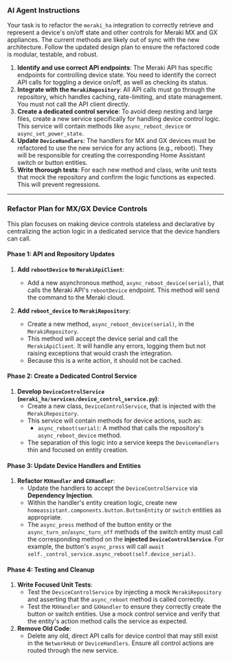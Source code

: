 ### AI Agent Instructions

Your task is to refactor the `meraki_ha` integration to correctly retrieve and represent a device's on/off state and other controls for Meraki MX and GX appliances. The current methods are likely out of sync with the new architecture. Follow the updated design plan to ensure the refactored code is modular, testable, and robust.

1.  **Identify and use correct API endpoints**: The Meraki API has specific endpoints for controlling device state. You need to identify the correct API calls for toggling a device on/off, as well as checking its status.
2.  **Integrate with the `MerakiRepository`**: All API calls must go through the repository, which handles caching, rate-limiting, and state management. You must not call the API client directly.
3.  **Create a dedicated control service**: To avoid deep nesting and large files, create a new service specifically for handling device control logic. This service will contain methods like `async_reboot_device` or `async_set_power_state`.
4.  **Update `DeviceHandlers`**: The handlers for MX and GX devices must be refactored to use the new service for any actions (e.g., reboot). They will be responsible for creating the corresponding Home Assistant switch or button entities.
5.  **Write thorough tests**: For each new method and class, write unit tests that mock the repository and confirm the logic functions as expected. This will prevent regressions.

---

### Refactor Plan for MX/GX Device Controls

This plan focuses on making device controls stateless and declarative by centralizing the action logic in a dedicated service that the device handlers can call.

#### Phase 1: API and Repository Updates

1.  **Add `rebootDevice` to `MerakiApiClient`**:
    * Add a new asynchronous method, `async_reboot_device(serial)`, that calls the Meraki API's `rebootDevice` endpoint. This method will send the command to the Meraki cloud.

2.  **Add `reboot_device` to `MerakiRepository`**:
    * Create a new method, `async_reboot_device(serial)`, in the `MerakiRepository`.
    * This method will accept the device serial and call the `MerakiApiClient`. It will handle any errors, logging them but not raising exceptions that would crash the integration.
    * Because this is a write action, it should not be cached.

#### Phase 2: Create a Dedicated Control Service

1.  **Develop `DeviceControlService` (`meraki_ha/services/device_control_service.py`)**:
    * Create a new class, `DeviceControlService`, that is injected with the `MerakiRepository`.
    * This service will contain methods for device actions, such as:
        * `async_reboot(serial)`: A method that calls the repository's `async_reboot_device` method.
    * The separation of this logic into a service keeps the `DeviceHandlers` thin and focused on entity creation.

#### Phase 3: Update Device Handlers and Entities

1.  **Refactor `MXHandler` and `GXHandler`**:
    * Update the handlers to accept the `DeviceControlService` via **Dependency Injection**.
    * Within the handler's entity creation logic, create new `homeassistant.components.button.ButtonEntity` or `switch` entities as appropriate.
    * The `async_press` method of the button entity or the `async_turn_on`/`async_turn_off` methods of the switch entity must call the corresponding method on the **injected `DeviceControlService`**. For example, the button's `async_press` will call `await self._control_service.async_reboot(self.device_serial)`. 

#### Phase 4: Testing and Cleanup

1.  **Write Focused Unit Tests**:
    * Test the `DeviceControlService` by injecting a mock `MerakiRepository` and asserting that the `async_reboot` method is called correctly.
    * Test the `MXHandler` and `GXHandler` to ensure they correctly create the button or switch entities. Use a mock control service and verify that the entity's action method calls the service as expected.
2.  **Remove Old Code**:
    * Delete any old, direct API calls for device control that may still exist in the `NetworkHub` or `DeviceHandlers`. Ensure all control actions are routed through the new service.

